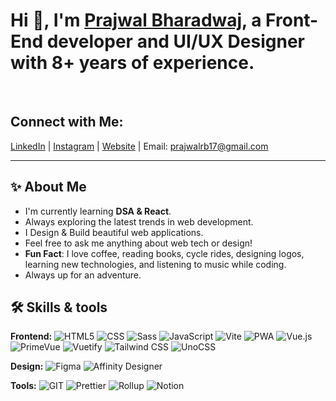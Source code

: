 # Hi 👋, I'm [Prajwal Bharadwaj](https://prajwalbharadwaj.in), a Front-End developer and UI/UX Designer with 8+ years of experience.
<br>

## Connect with Me:
[LinkedIn](https://www.linkedin.com/in/prajwalrbharadwaj/) | [Instagram](https://www.instagram.com/bharadwaj_designs/) | [Website](https://prajwalbharadwaj.in) | Email: prajwalrb17@gmail.com

--------------------------------------------------------------------------------------------------------------------------------------------------

## ✨ About Me 

- I'm currently learning **DSA & React**.
- Always exploring the latest trends in web development.
- I Design & Build beautiful web applications.
- Feel free to ask me anything about web tech or design!
- **Fun Fact**: I love coffee, reading books, cycle rides, designing logos, learning new technologies, and listening to music while coding.
- Always up for an adventure.

## 🛠️ Skills & tools 

**Frontend:** <img alt="HTML5" src="https://img.shields.io/badge/-HTML5-E34F26?style=flat-square&logo=html5&logoColor=white" />
   <img alt="CSS" src="https://img.shields.io/badge/-CSS-663399?style=flat-square&logo=css&logoColor=white" />
   <img alt="Sass" src="https://img.shields.io/badge/-Sass-CC6699?style=flat-square&logo=sass&logoColor=white" />
   <img alt="JavaScript" src="https://img.shields.io/badge/-JavaScript-F7DF1E?style=flat-square&logo=javascript&logoColor=white" />
   <img alt="Vite" src="https://img.shields.io/badge/-Vite-646CFF?style=flat-square&logo=vite&logoColor=white" />
   <img alt="PWA" src="https://img.shields.io/badge/-PWA-5A0FC8?style=flat-square&logo=pwa&logoColor=white" />
   <img alt="Vue.js" src="https://img.shields.io/badge/-Vue.js-4FC08D?style=flat-square&logo=vuedotjs&logoColor=white" />
   <img alt="PrimeVue" src="https://img.shields.io/badge/-PrimeVue-41B883?style=flat-square&logo=primevue&logoColor=white" />
   <img alt="Vuetify" src="https://img.shields.io/badge/-Vuetify-1867C0?style=flat-square&logo=vuetify&logoColor=white" />
   <img alt="Tailwind CSS" src="https://img.shields.io/badge/-Tailwind CSS-06B6D4?style=flat-square&logo=tailwindcss&logoColor=white" />
   <img alt="UnoCSS" src="https://img.shields.io/badge/-UnoCSS-333333?style=flat-square&logo=unocss&logoColor=white" />
   
**Design:** <img alt="Figma" src="https://img.shields.io/badge/-Figma-F24E1E?style=flat-square&logo=figma&logoColor=white" />
   <img alt="Affinity Designer" src="https://img.shields.io/badge/-Affinity Designer-134881?style=flat-square&logo=affinitydesigner&logoColor=white" />
   
**Tools:** <img alt="GIT" src="https://img.shields.io/badge/-Git-F05032?style=flat-square&logo=git&logoColor=white" />
   <img alt="Prettier" src="https://img.shields.io/badge/-Prettier-F7B93E?style=flat-square&logo=prettier&logoColor=white" />
   <img alt="Rollup" src="https://img.shields.io/badge/-Rollup-EC4A3F?style=flat-square&logo=rollup.js&logoColor=white" />
   <img alt="Notion" src="https://img.shields.io/badge/-Notion-000000?style=flat-square&logo=notion&logoColor=white" />

<!--
**prajwalbharadwaj/prajwalbharadwaj** is a ✨ _special_ ✨ repository because its `README.md` (this file) appears on your GitHub profile.

Here are some ideas to get you started:

- 🔭 I’m currently working on ...
- 🌱 I’m currently learning ...
- 👯 I’m looking to collaborate on ...
- 🤔 I’m looking for help with ...
- 💬 Ask me about ...
- 📫 How to reach me: ...
- 😄 Pronouns: ...
- ⚡ Fun fact: ...
-->

